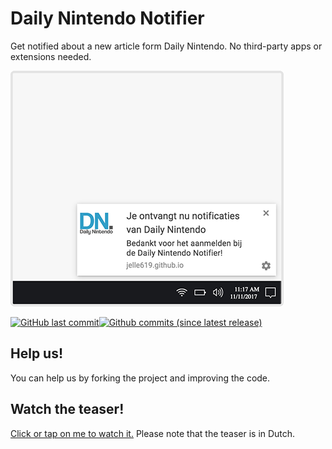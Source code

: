 # Daily Nintendo Notifier
Get notified about a new article form Daily Nintendo. No third-party apps or extensions needed.

![Preview](https://raw.githubusercontent.com/jelle619/dailynintendonotifier/master/images/preview.png)

[![GitHub last commit](https://img.shields.io/github/last-commit/google/skia.svg)](https://github.com/jelle619/dailynintendonotifier)[![Github commits (since latest release)](https://img.shields.io/github/commits-since/SubtitleEdit/subtitleedit/latest.svg)](https://github.com/jelle619/dailynintendonotifier)
## Help us!
You can help us by forking the project and improving the code.

## Watch the teaser!
[Click or tap on me to watch it.](https://player.vimeo.com/video/253140176?autoplay=1&byline=0&portrait=0) Please note that the teaser is in Dutch.
